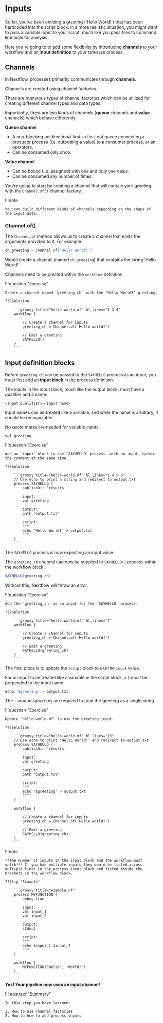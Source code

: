 # Inputs

So far, you've been emitting a greeting ('Hello World!') that has been hardcoded into the script block. In a more realistic situation, you might want to pass a variable input to your script, much like you pass files to command line tools for analysis.

Here you're going to to add some flexibility by introducing **channels** to your workflow and an **input definition** to your `SAYHELLO` process.

## Channels

In Nextflow, processes primarily communicate through **channels**.

Channels are created using channel factories.

There are numerous types of channel factories which can be utilized for creating different channel types and data types.

Importantly, there are two kinds of channels (**queue** channels and **value** channels) which behave differently.

**Queue channel**

- A non-blocking unidirectional first-in first-out queue connecting a producer process (i.e. outputting a value) to a consumer process, or an operators.
- Can be consumed only once.

**Value channel**

- Can be bound (i.e. assigned) with one and only one value.
- Can be consumed any number of times.

You're going to start by creating a channel that will contain your greeting with the `Channel.of()` channel factory.

!!!note

    You can build different kinds of channels depending on the shape of the input data.

### Channel.of()

The `Channel.of` method allows us to create a channel that emits the arguments provided to it. For example:

```groovy
ch_greeting = channel.of('Hello World!')
```

Would create a channel (named `ch_greeting`) that contains the string 'Hello World!'

Channels need to be created within the `workflow` definition.

!!!question "Exercise"

    Create a channel named `greeting_ch` with the 'Hello World!' greeting.

    ???Solution

        ```groovy title="hello-world.nf" hl_lines="2 3 4"
        workflow {

            // Create a channel for inputs
            greeting_ch = Channel.of('Hello world!')

            // Emit a greeting
            SAYHELLO()
        }
        ```

## Input definition blocks

Before `greeting_ch` can be passed to the `SAYHELLO` process as an input, you must first add an **input block** in the process definition.

The inputs in the input block, much like the output block, must have a qualifier and a name:

```
<input qualifier> <input name>
```

Input names can be treated like a variable, and while the name is arbitrary, it should be recognizable.

No quote marks are needed for variable inputs.

```
val greeting
```

!!!question "Exercise"

    Add an `input` block to the `SAYHELLO` process  with an input. Update the comment at the same time.

    ???Solution

        ```groovy title="hello-world.nf" hl_lines="1 4 5 6"
        // Use echo to print a string and redirect to output.txt
        process SAYHELLO {
            publishDir 'results'

            input:
            val greeting

            output:
            path 'output.txt'

            script:
            """
            echo 'Hello World!' > output.txt
            """
        }
        ```

The `SAYHELLO` process is now expecting an input value.

The `greeting_ch` channel can now be supplied to `SAYHELLO()` process within the workflow block:

```groovy
SAYHELLO(greeting_ch)
```

Without this, Nextflow will throw an error.

!!!question "Exercise"

    Add the `greeting_ch` as an input for the `SAYHELLO` process.

    ???Solution

        ```groovy title="hello-world.nf" hl_lines="7"
        workflow {

            // Create a channel for inputs
            greeting_ch = Channel.of('Hello world!')

            // Emit a greeting
            SAYHELLO(greeting_ch)
        }
        ```

The final piece is to update the `script` block to use the `input` value.

For an input to be treated like a variable in the script block, a `$` must be prepended to the input name:

```groovy
echo '$greeting' > output.txt
```

The `'` around `$greeting` are required to treat the greeting as a single string.

!!!question "Exercise"

    Update `hello-world.nf` to use the greeting input.

    ???Solution

        ```groovy title="hello-world.nf" hl_lines="13"
        // Use echo to print 'Hello World!' and redirect to output.txt
        process SAYHELLO {
            publishDir 'results'

            input:
            val greeting

            output:
            path 'output.txt'

            script:
            """
            echo '$greeting' > output.txt
            """
        }

        workflow {

            // Create a channel for inputs
            greeting_ch = Channel.of('Hello world!')

            // Emit a greeting
            SAYHELLO(greeting_ch)
        }
        ```

!!!note

    **The number of inputs in the input block and the workflow must match!** If you had multiple inputs they would be listed across multiple lines in the process input block and listed inside the brackets in the workflow block.

    ???tip "Example"

        ```groovy title="example.nf"
        process MYFUNCTION {
            debug true

            input:
            val input_1
            val input_2

            output:
            stdout

            script:
            """
            echo $input_1 $input_2
            """
        }

        workflow {
            MYFUNCTION('Hello', 'World!')
        }
        ```

**Yes! Your pipeline now uses an input channel!**

!!! abstract "Summary"

    In this step you have learned:

    1. How to use Channel factories
    2. How to how to add process inputs
